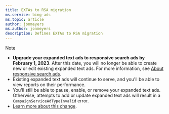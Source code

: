 ```yaml
---
title: EXTAs to RSA migration
ms.service: bing-ads
ms.topic: article
author: jonmeyers
ms.author: jonmeyers
description: Defines EXTAs to RSA migration
---
```


> [!NOTE]
>
> * **Upgrade your expanded text ads to responsive search ads by February 1, 2023**. After this date, you will no longer be able to create new or edit existing expanded text ads. For more information, see [About responsive search ads](https://help.ads.microsoft.com/#apex/ads/en/60037/0).
> * Existing expanded text ads will continue to serve, and you'll be able to view reports on their performance.  
> * You'll still be able to pause, enable, or remove your expanded text ads. Otherwise, attempts to add or update expanded text ads will result in a `CampaignServiceAdTypeInvalid` error.
> * [Learn more about this change](https://about.ads.microsoft.com/en-us/blog/post/august-2022/you-have-5-additional-months-to-migrate-to-responsive-search-ads-deadline-extended-to-february-1-2023).
